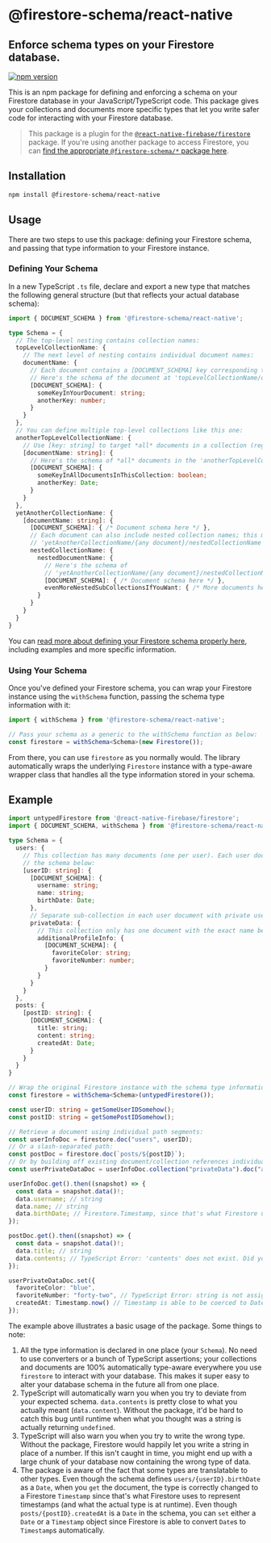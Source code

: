 # @firestore-schema/react-native

## Enforce schema types on your Firestore database.

[![npm version](https://img.shields.io/npm/v/@firestore-schema/react-native.svg)](https://www.npmjs.org/package/@firestore-schema/react-native)

This is an npm package for defining and enforcing a schema on your Firestore
database in your JavaScript/TypeScript code. This package gives your collections
and documents more specific types that let you write safer code for interacting
with your Firestore database.

> This package is a plugin for the
> [`@react-native-firebase/firestore`](https://www.npmjs.com/package/@react-native-firebase/firestore)
> package. If you're using another package to access Firestore, you can [find
> the appropriate `@firestore-schema/*` package
> here](https://github.com/FiggChristian/firestore-schema/blob/main/docs/Which-package-should-you-use.md).

## Installation

```bash
npm install @firestore-schema/react-native
```

## Usage

There are two steps to use this package: defining your Firestore schema, and
passing that type information to your Firestore instance.

### Defining Your Schema

In a new TypeScript `.ts` file, declare and export a new type that matches the
following general structure (but that reflects your actual database schema):

```typescript
import { DOCUMENT_SCHEMA } from '@firestore-schema/react-native';

type Schema = {
  // The top-level nesting contains collection names:
  topLevelCollectionName: {
    // The next level of nesting contains individual document names:
    documentName: {
      // Each document contains a [DOCUMENT_SCHEMA] key corresponding to the schema of that document.
      // Here's the schema of the document at 'topLevelCollectionName/documentName':
      [DOCUMENT_SCHEMA]: {
        someKeyInYourDocument: string;
        anotherKey: number;
      }
    }
  },
  // You can define multiple top-level collections like this one:
  anotherTopLevelCollectionName: {
    // Use [key: string] to target *all* documents in a collection (regardless of exact name):
    [documentName: string]: {
      // Here's the schema of *all* documents in the 'anotherTopLevelCollectionName' collection:
      [DOCUMENT_SCHEMA]: {
        someKeyInAllDocumentsInThisCollection: boolean;
        anotherKey: Date;
      }
    }
  },
  yetAnotherCollectionName: {
    [documentName: string]: {
      [DOCUMENT_SCHEMA]: { /* Document schema here */ },
      // Each document can also include nested collection names; this matches the sub-collection in
      // 'yetAnotherCollectionName/{any document}/nestedCollectionName'.
      nestedCollectionName: {
        nestedDocumentName: {
          // Here's the schema of
          // 'yetAnotherCollectionName/{any document}/nestedCollectionName/nestedDocumentName':
          [DOCUMENT_SCHEMA]: { /* Document schema here */ },
          evenMoreNestedSubCollectionsIfYouWant: { /* More documents here */ }
        }
      }
    }
  }
}
```

You can [read more about defining your Firestore schema properly
here](https://github.com/FiggChristian/firestore-schema/blob/main/docs/Defining-your-schema.md),
including examples and more specific information.

### Using Your Schema

Once you've defined your Firestore schema, you can wrap your Firestore instance
using the `withSchema` function, passing the schema type information with it:

```typescript
import { withSchema } from '@firestore-schema/react-native';

// Pass your schema as a generic to the withSchema function as below:
const firestore = withSchema<Schema>(new Firestore());
```

From there, you can use `firestore` as you normally would. The library
automatically wraps the underlying `Firestore` instance with a type-aware
wrapper class that handles all the type information stored in your schema.

## Example

```typescript
import untypedFirestore from '@react-native-firebase/firestore';
import { DOCUMENT_SCHEMA, withSchema } from '@firestore-schema/react-native';

type Schema = {
  users: {
    // This collection has many documents (one per user). Each user document has
    // the schema below:
    [userID: string]: {
      [DOCUMENT_SCHEMA]: {
        username: string;
        name: string;
        birthDate: Date;
      },
      // Separate sub-collection in each user document with private user information:
      privateData: {
        // This collection only has one document with the exact name below:
        additionalProfileInfo: {
          [DOCUMENT_SCHEMA]: {
            favoriteColor: string;
            favoriteNumber: number;
          }
        }
      }
    }
  },
  posts: {
    [postID: string]: {
      [DOCUMENT_SCHEMA]: {
        title: string;
        content: string;
        createdAt: Date;
      }
    }
  }
}

// Wrap the original Firestore instance with the schema type information:
const firestore = withSchema<Schema>(untypedFirestore());

const userID: string = getSomeUserIDSomehow();
const postID: string = getSomePostIDSomehow();

// Retrieve a document using individual path segments:
const userInfoDoc = firestore.doc("users", userID);
// Or a slash-separated path:
const postDoc = firestore.doc(`posts/${postID}`);
// Or by building off existing document/collection references individually:
const userPrivateDataDoc = userInfoDoc.collection("privateData").doc("additionalProfileInfo");

userInfoDoc.get().then((snapshot) => {
  const data = snapshot.data()!;
  data.username; // string
  data.name; // string
  data.birthDate; // Firestore.Timestamp, since that's what Firestore uses for Dates
});

postDoc.get().then((snapshot) => {
  const data = snapshot.data()!;
  data.title; // string
  data.contents; // TypeScript Error: 'contents' does not exist. Did you mean 'content'?
});

userPrivateDataDoc.set({
  favoriteColor: "blue",
  favoriteNumber: "forty-two", // TypeScript Error: string is not assignable to number.
  createdAt: Timestamp.now() // Timestamp is able to be coerced to Date automatically.
});
```

The example above illustrates a basic usage of the package. Some things to note:
1. All the type information is declared in one place (your `Schema`). No need to
   use converters or a bunch of TypeScript assertions; your collections and
   documents are 100% automatically type-aware everywhere you use `firestore` to
   interact with your database. This makes it super easy to alter your database
   schema in the future all from one place.
2. TypeScript will automatically warn you when you try to deviate from your
   expected schema. `data.contents` is pretty close to what you actually meant
   (`data.content`). Without the package, it'd be hard to catch this bug until
   runtime when what you thought was a string is actually returning `undefined`.
3. TypeScript will also warn you when you try to write the wrong type. Without
   the package, Firestore would happily let you write a string in place of a
   number. If this isn't caught in time, you might end up with a large chunk of
   your database now containing the wrong type of data.
4. The package is aware of the fact that some types are translatable to other
   types. Even though the schema defines `users/{userID}.birthDate` as a `Date`,
   when you `get` the document, the type is correctly changed to a Firestore
   `Timestamp` since that's what Firestore uses to represent timestamps (and
   what the actual type is at runtime). Even though `posts/{postID}.createdAt`
   is a `Date` in the schema, you can `set` either a `Date` or a `Timestamp`
   object since Firestore is able to convert `Date`s to `Timestamp`s
   automatically.
